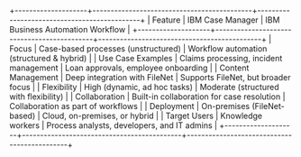 +--------------------+--------------------------------------------+---------------------------------------------+
|      Feature       |              IBM Case Manager              |      IBM Business Automation Workflow       |
+--------------------+--------------------------------------------+---------------------------------------------+
| Focus              | Case-based processes (unstructured)        | Workflow automation (structured & hybrid)   |
| Use Case Examples  | Claims processing, incident management     | Loan approvals, employee onboarding         |
| Content Management | Deep integration with FileNet              | Supports FileNet, but broader focus         |
| Flexibility        | High (dynamic, ad hoc tasks)               | Moderate (structured with flexibility)      |
| Collaboration      | Built-in collaboration for case resolution | Collaboration as part of workflows          |
| Deployment         | On-premises (FileNet-based)                | Cloud, on-premises, or hybrid               |
| Target Users       | Knowledge workers                          | Process analysts, developers, and IT admins |
+--------------------+--------------------------------------------+---------------------------------------------+
